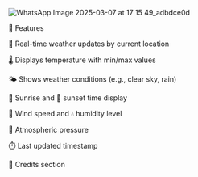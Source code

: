 ![WhatsApp Image 2025-03-07 at 17 15 49_adbdce0d](https://github.com/user-attachments/assets/8fdd4eb2-8c93-40da-ac65-ce332c275fce)

 
📱 Features
 
📍 Real-time weather updates by current location

🌡️ Displays temperature with min/max values

🌤️ Shows weather conditions (e.g., clear sky, rain)

🌅 Sunrise and 🌇 sunset time display

💨 Wind speed and 💧 humidity level

🧭 Atmospheric pressure

⏱️ Last updated timestamp

👤 Credits section
